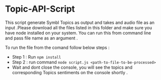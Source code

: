 # Topic-API-Script
This script generate Symbl Topics as output and takes and audio file as an input .Please download all the files listed in this folder and make sure you have node installed on your system. You can run this from command line and pass file name as an argument .

 To run the file from the comand follow below steps :
- Step 1 : Run `npm install` 
- Step 2 : run command `node script.js <path-to-file-to-be-processed>`
- Wait and dont close the console, you will see the topics and corresponding Topics sentiments on the console shortly .
